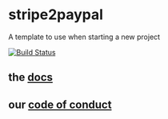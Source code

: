 # stripe2paypal
A template to use when starting a new project

[![Build Status](https://travis-ci.org/baloise/stripe2paypal.svg?branch=master)](https://travis-ci.org/baloise/stripe2paypal)

## the [docs](docs/index.md)

## our [code of conduct](https://baloise.github.io/open-source/docs/md/guides/governance.html#code-of-conduct)